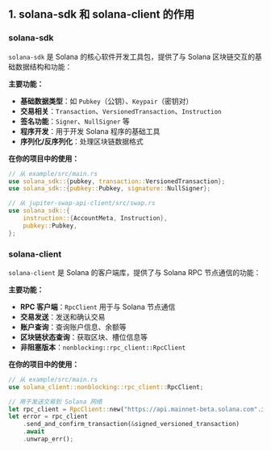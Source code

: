 ## 1. solana-sdk 和 solana-client 的作用

### **solana-sdk**
`solana-sdk` 是 Solana 的核心软件开发工具包，提供了与 Solana 区块链交互的基础数据结构和功能：

**主要功能：**
- **基础数据类型**：如 `Pubkey`（公钥）、`Keypair`（密钥对）
- **交易相关**：`Transaction`、`VersionedTransaction`、`Instruction`
- **签名功能**：`Signer`、`NullSigner` 等
- **程序开发**：用于开发 Solana 程序的基础工具
- **序列化/反序列化**：处理区块链数据格式

**在你的项目中的使用：**
```rust
// 从 example/src/main.rs
use solana_sdk::{pubkey, transaction::VersionedTransaction};
use solana_sdk::{pubkey::Pubkey, signature::NullSigner};

// 从 jupiter-swap-api-client/src/swap.rs
use solana_sdk::{
    instruction::{AccountMeta, Instruction},
    pubkey::Pubkey,
};
```

### **solana-client**
`solana-client` 是 Solana 的客户端库，提供了与 Solana RPC 节点通信的功能：

**主要功能：**
- **RPC 客户端**：`RpcClient` 用于与 Solana 节点通信
- **交易发送**：发送和确认交易
- **账户查询**：查询账户信息、余额等
- **区块链状态查询**：获取区块、槽位信息等
- **非阻塞版本**：`nonblocking::rpc_client::RpcClient`

**在你的项目中的使用：**
```rust
// 从 example/src/main.rs
use solana_client::nonblocking::rpc_client::RpcClient;

// 用于发送交易到 Solana 网络
let rpc_client = RpcClient::new("https://api.mainnet-beta.solana.com".into());
let error = rpc_client
    .send_and_confirm_transaction(&signed_versioned_transaction)
    .await
    .unwrap_err();
```